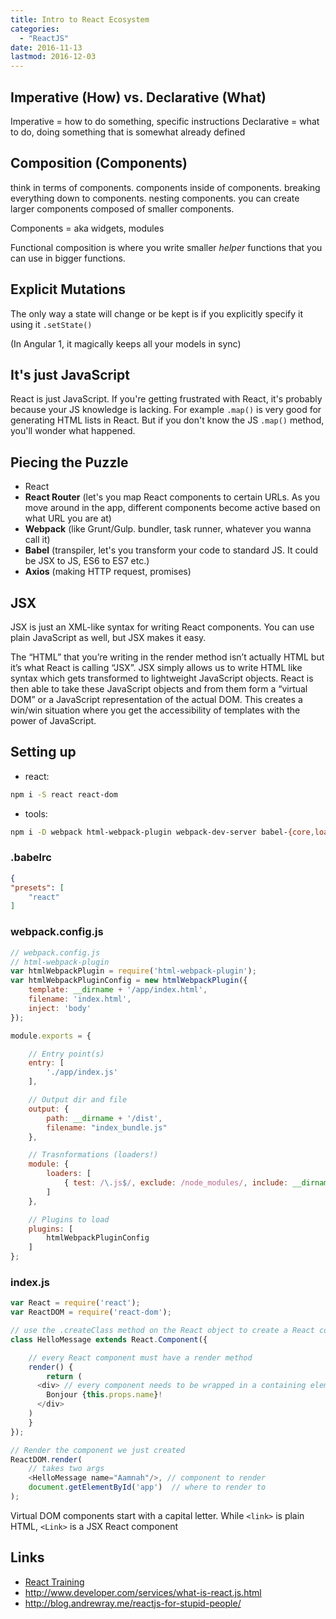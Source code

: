 ```yaml
---
title: Intro to React Ecosystem
categories:
  - "ReactJS"
date: 2016-11-13
lastmod: 2016-12-03
---
```


## Imperative (How) vs. Declarative (What)

Imperative = how to do something, specific instructions
Declarative = what to do, doing something that is somewhat already defined

## Composition (Components)
think in terms of components. components inside of components. breaking everything down to components.  nesting components. you can create larger components composed of smaller components.

Components = aka widgets, modules

Functional composition is where you write smaller _helper_ functions that you can use in bigger functions.

## Explicit Mutations
The only way a state will change or be kept is if you explicitly specify it using it `.setState()`

(In Angular 1, it magically keeps all your models in sync)

## It's just JavaScript
React is just JavaScript. If you're getting frustrated with React, it's probably because your JS knowledge is lacking. For example `.map()` is very good for generating HTML lists in React. But if you don't know the JS `.map()` method, you'll wonder what happened.

## Piecing the Puzzle
- React
- **React Router** (let's you map React components to certain URLs. As you move around in the app, different components become active based on what URL you are at)
- **Webpack** (like Grunt/Gulp. bundler, task runner, whatever you wanna call it)
- **Babel** (transpiler, let's you transform your code to standard JS. It could be JSX to JS, ES6 to ES7 etc.)
- **Axios** (making HTTP request, promises)

## JSX
JSX is just an XML-like syntax for writing React components. You can use plain JavaScript as well, but JSX makes it easy.

The “HTML” that you’re writing in the render method isn’t actually HTML but it’s what React is calling “JSX”. JSX simply allows us to write HTML like syntax which gets transformed to lightweight JavaScript objects. React is then able to take these JavaScript objects and from them form a “virtual DOM” or a JavaScript representation of the actual DOM. This creates a win/win situation where you get the accessibility of templates with the power of JavaScript.



## Setting up
- react: 

```bash
npm i -S react react-dom
```
- tools: 

```bash
npm i -D webpack html-webpack-plugin webpack-dev-server babel-{core,loader} babel-preset-react
```

### .babelrc

```json
{
"presets": [
    "react"
]
```

### webpack.config.js

```javascript
// webpack.config.js
// html-webpack-plugin
var htmlWebpackPlugin = require('html-webpack-plugin');
var htmlWebpackPluginConfig = new htmlWebpackPlugin({
    template: __dirname + '/app/index.html', 
    filename: 'index.html',
    inject: 'body'
});

module.exports = {

    // Entry point(s)
    entry: [
        './app/index.js'    
    ],

    // Output dir and file
    output: {
        path: __dirname + '/dist',
        filename: "index_bundle.js"     
    },

    // Trasnformations (loaders!)
    module: {
        loaders: [
            { test: /\.js$/, exclude: /node_modules/, include: __dirname + '/app', loader: "babel-loader"}
        ]
    },

    // Plugins to load
    plugins: [
        htmlWebpackPluginConfig 
    ]
};


```

### index.js

```javascript
var React = require('react');
var ReactDOM = require('react-dom');

// use the .createClass method on the React object to create a React component
class HelloMessage extends React.Component({

    // every React component must have a render method
    render() {
        return (
      <div> // every component needs to be wrapped in a containing element 
        Bonjour {this.props.name}!
      </div>
    )
    }
});

// Render the component we just created
ReactDOM.render(
    // takes two args
    <HelloMessage name="Aamnah"/>, // component to render
    document.getElementById('app')  // where to render to
);
```


Virtual DOM components start with a capital letter. While `<link>` is plain HTML, `<Link>` is a JSX React component

Links
---
- [React Training](https://online.reacttraining.com/courses/reactjsfundamentals/lectures/760073)
- http://www.developer.com/services/what-is-react.js.html
- http://blog.andrewray.me/reactjs-for-stupid-people/
